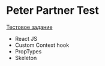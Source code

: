 # Peter Partner Test

[Тестовое задание](https://peter-partner-test.netlify.app)

- React JS
- Custom Context hook
- PropTypes
- Skeleton
